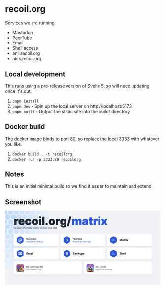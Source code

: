 # recoil.org

Services we are running:

- Mastodon
- PeerTube
- Email
- Shell access
- anil.recoil.org
- nick.recoil.org

## Local development

This runs using a pre-release version of Svelte 5, so will need updating once it's out.

1. `pnpm install`
2. `pnpm dev` - Spin up the local server on http://localhost:5173
3. `pnpm build` - Output the static site into the build/ directory

## Docker build

The docker image binds to port 80, so replace the local 3333 with whatever you like.

1. `docker build . -t recoilorg`
2. `docker run -p 3333:80 recoilorg`

## Notes

This is an initial minimal build so we find it easier to maintain and extend

## Screenshot

![The website](/screenshot.jpeg)
